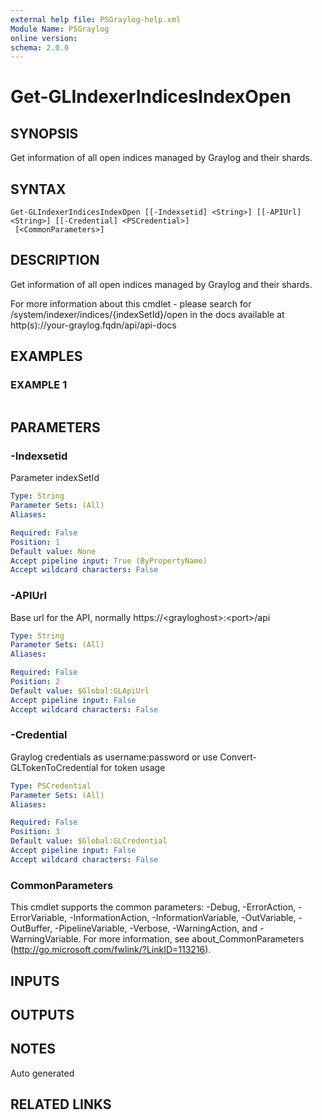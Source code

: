 ```yaml
---
external help file: PSGraylog-help.xml
Module Name: PSGraylog
online version:
schema: 2.0.0
---
```


# Get-GLIndexerIndicesIndexOpen

## SYNOPSIS
Get information of all open indices managed by Graylog and their shards.

## SYNTAX

```
Get-GLIndexerIndicesIndexOpen [[-Indexsetid] <String>] [[-APIUrl] <String>] [[-Credential] <PSCredential>]
 [<CommonParameters>]
```

## DESCRIPTION
Get information of all open indices managed by Graylog and their shards.


For more information about this cmdlet - please search for /system/indexer/indices/{indexSetId}/open in the docs available at http(s)://your-graylog.fqdn/api/api-docs

## EXAMPLES

### EXAMPLE 1
```

```

## PARAMETERS

### -Indexsetid
Parameter indexSetId

```yaml
Type: String
Parameter Sets: (All)
Aliases:

Required: False
Position: 1
Default value: None
Accept pipeline input: True (ByPropertyName)
Accept wildcard characters: False
```

### -APIUrl
Base url for the API, normally https://\<grayloghost\>:\<port\>/api

```yaml
Type: String
Parameter Sets: (All)
Aliases:

Required: False
Position: 2
Default value: $Global:GLApiUrl
Accept pipeline input: False
Accept wildcard characters: False
```

### -Credential
Graylog credentials as username:password or use Convert-GLTokenToCredential for token usage

```yaml
Type: PSCredential
Parameter Sets: (All)
Aliases:

Required: False
Position: 3
Default value: $Global:GLCredential
Accept pipeline input: False
Accept wildcard characters: False
```

### CommonParameters
This cmdlet supports the common parameters: -Debug, -ErrorAction, -ErrorVariable, -InformationAction, -InformationVariable, -OutVariable, -OutBuffer, -PipelineVariable, -Verbose, -WarningAction, and -WarningVariable. For more information, see about_CommonParameters (http://go.microsoft.com/fwlink/?LinkID=113216).

## INPUTS

## OUTPUTS

## NOTES
Auto generated

## RELATED LINKS
